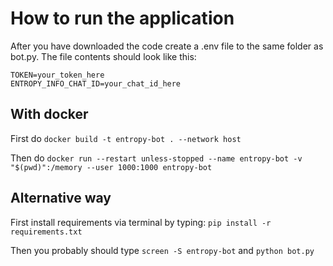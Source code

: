 # How to run the application

After you have downloaded the code create a .env file to the same folder as bot.py.
The file contents should look like this:

	TOKEN=your_token_here
	ENTROPY_INFO_CHAT_ID=your_chat_id_here

## With docker
First do `docker build -t entropy-bot . --network host`

Then do `docker run --restart unless-stopped --name entropy-bot -v "$(pwd)":/memory --user 1000:1000 entropy-bot`

## Alternative way
First install requirements via terminal by typing:
`pip install -r requirements.txt`

Then you probably should type `screen -S entropy-bot` and `python bot.py`
